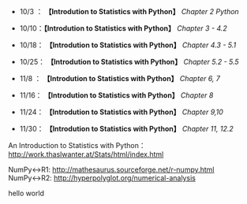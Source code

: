 ﻿* 10/3 ： **【Introdution to Statistics with Python】** *Chapter 2 Python*

* 10/10：**【Introdution to Statistics with Python】** *Chapter 3 - 4.2*

* 10/18： **【Introdution to Statistics with Python】** *Chapter 4.3 - 5.1*

* 10/25： **【Introdution to Statistics with Python】** *Chapter 5.2 - 5.5*

* 11/8 ： **【Introdution to Statistics with Python】** *Chapter 6, 7*

* 11/16： **【Introdution to Statistics with Python】** *Chapter 8*         

* 11/24： **【Introdution to Statistics with Python】** *Chapter 9,10*         

* 11/30： **【Introdution to Statistics with Python】** *Chapter 11, 12.2*         

An Introduction to Statistics with Python：
http://work.thaslwanter.at/Stats/html/index.html


NumPy↔R1:
http://mathesaurus.sourceforge.net/r-numpy.html
NumPy↔R2:
http://hyperpolyglot.org/numerical-analysis


hello world

